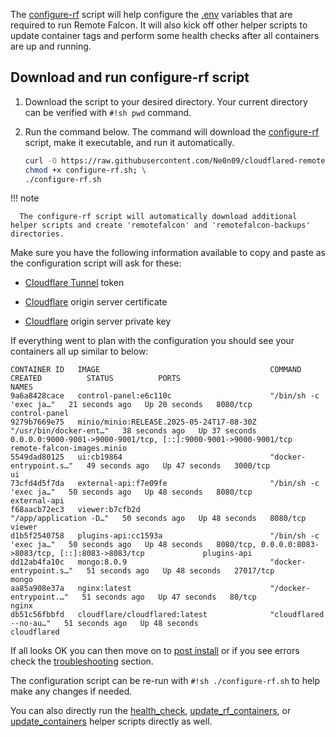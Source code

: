 The [configure-rf](../../scripts/index.md#__tabbed_1_1) script will help configure the [.env](../../architecture/files.md#env) variables that are required to run Remote Falcon. It will also kick off other helper scripts to update container tags and perform some health checks after all containers are up and running.

## Download and run configure-rf script

1. Download the script to your desired directory. Your current directory can be verified with `#!sh pwd` command.

2. Run the command below. The command will download the [configure-rf](../../scripts/index.md#__tabbed_1_1) script, make it executable, and run it automatically.
   
      ```sh
      curl -O https://raw.githubusercontent.com/Ne0n09/cloudflared-remotefalcon/main/configure-rf.sh; \
      chmod +x configure-rf.sh; \
      ./configure-rf.sh
      ```

!!! note

      The configure-rf script will automatically download additional helper scripts and create 'remotefalcon' and 'remotefalcon-backups' directories.

Make sure you have the following information available to copy and paste as the configuration script will ask for these:

- [Cloudflare Tunnel](https://one.dash.cloudflare.com/) token

- [Cloudflare](https://dash.cloudflare.com/) origin server certificate

- [Cloudflare](https://dash.cloudflare.com/) origin server private key

If everything went to plan with the configuration you should see your containers all up similar to below:

```
CONTAINER ID   IMAGE                                      COMMAND                  CREATED          STATUS          PORTS                                                             NAMES
9a6a8428cace   control-panel:e6c110c                      "/bin/sh -c 'exec ja…"   21 seconds ago   Up 20 seconds   8080/tcp                                                          control-panel
9279b7669e75   minio/minio:RELEASE.2025-05-24T17-08-30Z   "/usr/bin/docker-ent…"   38 seconds ago   Up 37 seconds   0.0.0.0:9000-9001->9000-9001/tcp, [::]:9000-9001->9000-9001/tcp   remote-falcon-images.minio
5549dad80125   ui:cb19864                                 "docker-entrypoint.s…"   49 seconds ago   Up 47 seconds   3000/tcp                                                          ui
73cfd4d5f7da   external-api:f7e09fe                       "/bin/sh -c 'exec ja…"   50 seconds ago   Up 48 seconds   8080/tcp                                                          external-api
f68aacb72ec3   viewer:b7cfb2d                             "/app/application -D…"   50 seconds ago   Up 48 seconds   8080/tcp                                                          viewer
d1b5f2540758   plugins-api:cc1593a                        "/bin/sh -c 'exec ja…"   50 seconds ago   Up 48 seconds   8080/tcp, 0.0.0.0:8083->8083/tcp, [::]:8083->8083/tcp             plugins-api
dd12ab4fa10c   mongo:8.0.9                                "docker-entrypoint.s…"   51 seconds ago   Up 48 seconds   27017/tcp                                                         mongo
aa85a908e37a   nginx:latest                               "/docker-entrypoint.…"   51 seconds ago   Up 47 seconds   80/tcp                                                            nginx
db51c56fbbfd   cloudflare/cloudflared:latest              "cloudflared --no-au…"   51 seconds ago   Up 48 seconds                                                                     cloudflared
```

If all looks OK you can then move on to [post install](../post-install.md) or if you see errors check the [troubleshooting](../../troubleshooting/index.md) section.

The configuration script can be re-run with `#!sh ./configure-rf.sh` to help make any changes if needed.

You can also directly run the [health_check](../../scripts/index.md#__tabbed_1_4), [update_rf_containers](../../scripts/index.md#__tabbed_1_2), or [update_containers](../../scripts/index.md#__tabbed_1_3) helper scripts directly as well.